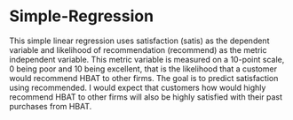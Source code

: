 # Simple-Regression
This simple linear regression uses satisfaction (satis) as the dependent variable and likelihood of recommendation (recommend) as the metric independent variable. This metric variable is measured on a 10-point scale, 0 being poor and 10 being excellent, that is the likelihood that a customer would recommend HBAT to other firms. The goal is to predict satisfaction using recommended. I would expect that customers how would highly recommend HBAT to other firms will also be highly satisfied with their past purchases from HBAT.
